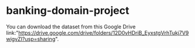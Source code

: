 # banking-domain-project
You can download the dataset from this Google Drive link:"https://drive.google.com/drive/folders/12D0vHDriB_EyxstgVrhTukj7V9wigvZI?usp=sharing".
